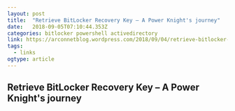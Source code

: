 ```yaml
---
layout: post 
title:  "Retrieve BitLocker Recovery Key – A Power Knight's journey" 
date:   2018-09-05T07:10:44.353Z 
categories: bitlocker powershell activedirectory
link: https://arconnetblog.wordpress.com/2018/09/04/retrieve-bitlocker-recovery-key/ 
tags:
  - links
ogtype: article 
---
```


## Retrieve BitLocker Recovery Key – A Power Knight's journey